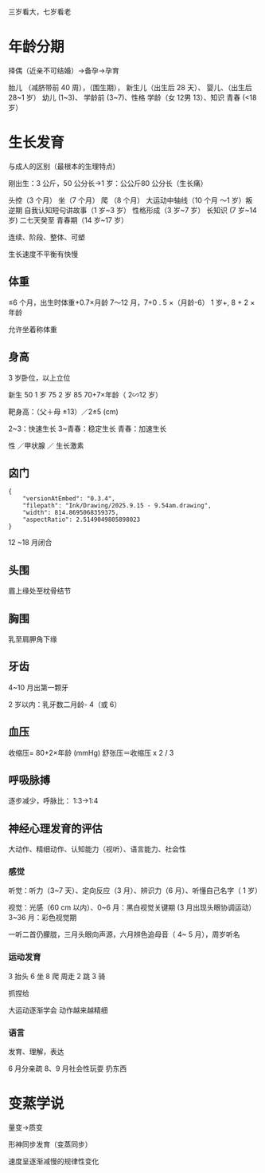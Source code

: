 三岁看大，七岁看老

# 年龄分期
择偶（近亲不可结婚）→备孕→孕育

胎儿 （减脐带前 40 周），（围生期），
新生儿（出生后 28 天）、
婴儿、（出生后 28~1 岁）
幼儿 (1~3)、
学龄前 (3~7)、性格
学龄（女 12男 13）、知识
青春 (<18 岁）

# 生长发育

与成人的区别（最根本的生理特点)

刚出生：3 公斤，50 公分长→1 岁：公公斤80 公分长（生长痛）

头控（3 个月）
坐（7 个月）
爬 （8 个月）
大运动中轴线（10 个月 ～1 岁）叛逆期
自我认知短句讲故事（1 岁~3 岁）
性格形成（3 岁~7 岁）
长知识 (7 岁~14 岁) 二七天癸至
青春期（14 岁~17 岁）

连续、阶段、整体、可塑

生长速度不平衡有快慢

## 体重
≤6 个月，出生时体重+0.7×月龄
7～12 月，7+0 . 5 ×（月龄-6）
1 岁+, 8 + 2 × 年龄

允许坐着称体重

## ​身高
3 岁卧位，以上立位

新生 50
1 岁 75
2 岁 85
70+7×年龄（ 2∽12 岁）

靶身高：（父＋母 ±13）／2±5 (cm)

2~3：快速生长
3~青春：稳定生长
青春：加速生长

性 ／甲状腺 ／ 生长激素

## 囟门
```handdrawn-ink
{
	"versionAtEmbed": "0.3.4",
	"filepath": "Ink/Drawing/2025.9.15 - 9.54am.drawing",
	"width": 814.8695068359375,
	"aspectRatio": 2.5149049805898023
}
```

12 ~18 月闭合

## 头围
眉上缘处至枕骨结节

## 胸围
乳至肩胛角下缘

## 牙齿
4~10 月出第一颗牙

2 岁以内：乳牙数二月龄- 4（或 6）

## 血压
收缩压= 80+2×年龄 (mmHg)
舒张压＝收缩压 x 2 / 3

## 呼吸脉搏
逐步减少，呼脉比： 1:3→1:4

## 神经心理发育的评估
大动作、精细动作、认知能力（视听）、语言能力、社会性

### 感觉
听觉：听力（3~7 天）、定向反应（3 月）、辨识力（6 月）、听懂自己名字（ 1 岁）

视觉：光感（60 cm 以内）、0~6 月：黑白视觉关键期 (3 月出现头眼协调运动）3~36 月：彩色视觉期

一听二首仍朦胧，三月头眼向声源，六月辨色追母音（ 4~ 5 月），周岁听名

### 运动发育
3 抬头 6 坐 8 爬
周走 2 跳 3 骑

抓捏给

大运动逐渐学会
动作越来越精细

### 语言
发育、理解，表达

6 月分亲疏
8、9 月社会性玩耍
扔东西

# 变蒸学说
量变→质变

形神同步发育（变蒸同步）

速度呈逐渐减慢的规律性变化
